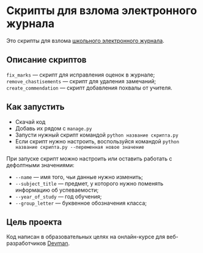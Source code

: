 # Скрипты для взлома электронного журнала 
Это скрипты для взлома [школьного электронного журнала](https://github.com/devmanorg/e-diary). 

## Описание скриптов
`fix_marks` — скрипт для исправления оценок в журнале; 
`remove_chastisements` — скрипт для удаления замечаний; 
`create_commendation` — скрипт добавления похвалы от учителя. 

## Как запустить 
- Скачай код 
- Добавь их рядом с `manage.py`
- Запусти нужный скрипт командой `python название скрипта.py`
- Если скрипт нужно настроить, воспользуйся командой `python название скрипта.py --переменная новое значение`

При запуске скрипт можно настроить или оставить работать с дефолтными значениями:
- `--name` — имя того, чьи данные нужно изменить;
- `--subject_title` — предмет, у которого нужно поменять информацию об успеваемости; 
- `--year_of_study` — год обучения; 
- `--group_letter` — буквенное обозначения класса;  

## Цель проекта
Код написан в образовательных целях на онлайн-курсе для веб-разработчиков [Devman](https://dvmn.org/modules/).





